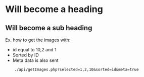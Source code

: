 Will become a heading
==============

Will become a sub heading
--------------


Ex. how to get the images with:
- id equal to 10,2 and 1
- Sorted by ID
- Meta data is also sent
```
	./api/getImages.php?selected=1,2,10&sorted=id&meta=true
```